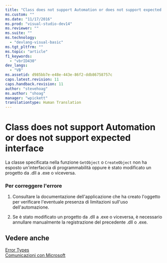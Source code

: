 ```yaml
---
title: "Class does not support Automation or does not support expected interface | Microsoft Docs"
ms.custom: ""
ms.date: "11/17/2016"
ms.prod: "visual-studio-dev14"
ms.reviewer: ""
ms.suite: ""
ms.technology: 
  - "devlang-visual-basic"
ms.tgt_pltfrm: ""
ms.topic: "article"
f1_keywords: 
  - "vbrID430"
dev_langs: 
  - "VB"
ms.assetid: d985bb7e-e48e-443e-86f2-ddb86758757c
caps.latest.revision: 11
caps.handback.revision: 11
author: "stevehoag"
ms.author: "shoag"
manager: "wpickett"
translationtype: Human Translation
---
```

# Class does not support Automation or does not support expected interface
La classe specificata nella funzione `GetObject` o `CreateObject` non ha esposto un'interfaccia di programmabilità oppure è stato modificato un progetto da .dll a .exe o viceversa.  
  
### Per correggere l'errore  
  
1.  Consultare la documentazione dell'applicazione che ha creato l'oggetto per verificare l'eventuale presenza di limitazioni sull'uso dell'automazione.  
  
2.  Se è stato modificato un progetto da .dll a .exe o viceversa, è necessario annullare manualmente la registrazione del precedente .dll o .exe.  
  
## Vedere anche  
 [Error Types](../../../visual-basic/programming-guide/language-features/error-types.md)   
 [Comunicazioni con Microsoft](/visual-studio/ide/talk-to-us)